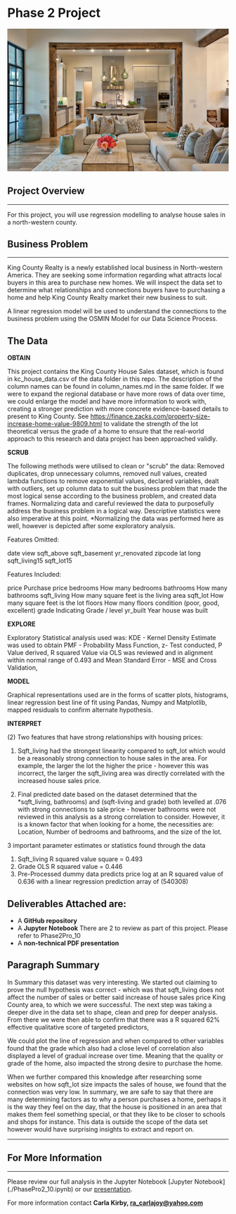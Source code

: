 
# Phase 2 Project

![insideimg.jpg](./img/insideimg.jpg)


## Project Overview
___________________________________________________________________________________________________________________________________________

For this project, you will use regression modelling to analyse house sales in a north-western county.

## Business Problem
___________________________________________________________________________________________________________________________________________

King County Realty is a newly established local business in North-western America. They are seeking some information regarding what attracts local buyers in this area to purchase new homes. We will inspect the data set to determine what relationships and connections buyers have to purchasing a home and help King County Realty market their new business to suit.

A linear regression model will be used to understand the connections to the business problem using the OSMIN Model for our Data Science Process.

## The Data

**OBTAIN** 

This project contains the King County House Sales dataset, which is found in kc_house_data.csv of the data folder in this repo. The description of the column names can be found in column_names.md in the same folder. If we were to expand the regional database or have more rows of data over time, we could enlarge the model and have more information to work with, creating a stronger prediction with more concrete evidence-based details to present to King County. See https://finance.zacks.com/property-size-increase-home-value-9809.html to validate the strength of the lot theoretical versus the grade of a home to ensure that the real-world approach to this research and data project has been approached validly. 

**SCRUB**

The following methods were utilised to clean or "scrub" the data: Removed duplicates, drop unnecessary columns, removed null values, created lambda functions to remove exponential values, declared variables, dealt with outliers, set up column data to suit the business problem that made the most logical sense according to the business problem, and created data frames. Normalizing data and careful reviewed the data to purposefully address the business problem in a logical way. Descriptive statistics were also imperative at this point. *Normalizing the data was performed here as well, however is depicted after some exploratory analysis. 

Features Omitted:

date
view
sqft_above
sqft_basement
yr_renovated
zipcode
lat
long
sqft_living15
sqft_lot15

Features Included:

price Purchase price
bedrooms How many bedrooms
bathrooms How many bathrooms
sqft_living How many square feet is the living area
sqft_lot How many square feet is the lot
floors How many floors
condition (poor, good, excellent)
grade Indicating Grade / level
yr_built Year house was built

**EXPLORE**

Exploratory Statistical analysis used was: KDE - Kernel Density Estimate was used to obtain PMF - Probability Mass Function, z- Test conducted, P Value derived, R squared Value via OLS was reviewed and in alignment within normal range of 0.493 and Mean Standard Error - MSE and Cross Validation,

**MODEL**

Graphical representations used are in the forms of scatter plots, histograms, linear regression best line of fit using Pandas, Numpy and Matplotlib, mapped residuals to confirm alternate hypothesis. 

**INTERPRET**

(2) Two features that have strong relationships with housing prices:

1. Sqft_living had the strongest linearity compared to sqft_lot which would be a reasonably strong connection to house sales in the area. For example, the larger the lot the higher the price - however this was incorrect, the larger the sqft_living area was directly correlated with the increased house sales price. 

2. Final predicted date based on the dataset determined that the *sqft_living, bathrooms) and (sqft-living and grade) both levelled at .076 with strong connections to sale price - however bathrooms were not reviewed in this analysis as a strong correlation to consider. However, it is a known factor that when looking for a home, the necessities are: Location, Number of bedrooms and bathrooms, and the size of the lot. 


3 important parameter estimates or statistics found through the data

1. Sqft_living R squared value square = 0.493
2. Grade OLS R squared value =  0.446
3. Pre-Processed dummy data predicts price log at an R squared value of 0.636 with a linear regression prediction array of (540308)


## Deliverables Attached are:

* A **GitHub repository** 
* A **Jupyter Notebook** There are 2 to review as part of this project. Please refer to Phase2Pro_10 
* A **non-technical PDF presentation**



## Paragraph Summary

In Summary this dataset was very interesting. We started out claiming to prove the null hypothesis was correct - which was that sqft_living does not affect the number of sales or better said increase of house sales price King County area, to which we were successful. The next step was taking a deeper dive in the data set to shape, clean and prep for deeper analysis. From there we were then able to confirm that there was a R squared 62% effective qualitative score of targeted predictors, 

We could plot the line of regression and when compared to other variables found that the grade which also had a close level of correlation also displayed a level of gradual increase over time. Meaning that the quality or grade of the home, also impacted the strong desire to purchase the home. 

When we further compared this knowledge after researching some websites on how sqft_lot size impacts the sales of house, we found that the connection was very low. In summary, we are safe to say that there are many determining factors as to why a person purchases a home, perhaps it is the way they feel on the day, that the house is positioned in an area that makes them feel something special, or that they like to be closer to schools and shops for instance. This data is outside the scope of the data set however would have surprising insights to extract and report on. 

___________________________________________________________________________________________________________________________________________

## For More Information 
___________________________________________________________________________________________________________________________________________

Please review our full analysis in the Jupyter Notebook [Jupyter Notebook] (./PhasePro2_10.ipynb) or our [presentation](./presentation.pdf).

For more information contact **Carla Kirby, ra_carlajoy@yahoo.com**
